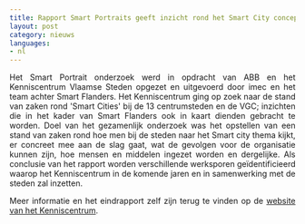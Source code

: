 ```yaml
---
title: Rapport Smart Portraits geeft inzicht rond het Smart City concept bij de centrumsteden en VGC 
layout: post
category: nieuws
languages:
- nl
---
```


<div style="text-align: justify;margin-bottom: 1em;">Het Smart Portrait onderzoek werd in opdracht van ABB en het Kenniscentrum Vlaamse Steden opgezet en uitgevoerd door imec en het team achter Smart Flanders. Het Kenniscentrum ging op zoek naar de stand van zaken rond 'Smart Cities' bij de 13 centrumsteden en de VGC; inzichten die in het kader van Smart Flanders ook in kaart dienden gebracht te worden. Doel van het gezamenlijk onderzoek was het opstellen van een stand van zaken rond hoe men bij de steden naar het Smart city thema kijkt, er concreet mee aan de slag gaat, wat de gevolgen voor de organisatie kunnen zijn, hoe mensen en middelen ingezet worden en dergelijke. Als conclusie van het rapport worden verschillende werksporen geïdentificieerd waarop het Kenniscentrum in de komende jaren en in samenwerking met de steden zal inzetten.</div>

<div style="text-align: justify;margin-bottom: 1em;">Meer informatie en het eindrapport zelf zijn terug te vinden op de <a href="http://www.kenniscentrumvlaamsesteden.be/2017-2021/smartcities/Paginas/destadslimmermaken.aspx">website van het Kenniscentrum</a>.</div>
